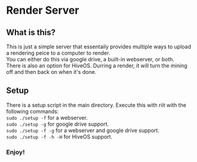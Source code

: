 # Render Server

## What is this?
This is just a simple server that essentaily provides multiple ways to upload a rendering peice to a computer to render.<br />
You can either do this via google drive, a built-in webserver, or both.<br />
There is also an option for HiveOS. Durring a render, it will turn the mining off and then back on when it's done.<br />

## Setup
There is a setup script in the main directory. Execute this with riit with the following commands:<br />
`sudo ./setup -f` for a webserver.<br />
`sudo ./setup -g` for google drive support.<br />
`sudo ./setup -f -g` for a webserver and google drive support.<br />
`sudo ./setup -f -h -H` for HiveOS support.<br />

### Enjoy!
